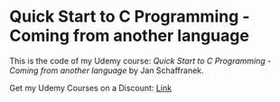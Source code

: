 # Quick Start to C Programming - Coming from another language

This is the code of my Udemy course:
*Quick Start to C Programming - Coming from another language* by Jan Schaffranek.  

Get my Udemy Courses on a Discount: [Link](https://github.com/franneck94/YoutubeVideos/blob/master/EnglishCourses.md)
